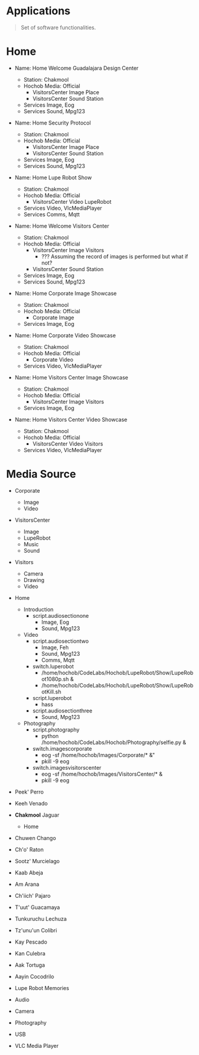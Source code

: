 # Applications

> Set of software functionalities.

# Home

- Name: Home Welcome Guadalajara Design Center
  - Station: Chakmool
  - Hochob Media: Official
    - VisitorsCenter Image Place
    - VisitorsCenter Sound Station
  - Services Image, Eog
  - Services Sound, Mpg123

- Name: Home Security Protocol
  - Station: Chakmool
  - Hochob Media: Official
    - VisitorsCenter Image Place
    - VisitorsCenter Sound Station
  - Services Image, Eog
  - Services Sound, Mpg123

- Name: Home Lupe Robot Show
  - Station: Chakmool
  - Hochob Media: Official
    - VisitorsCenter Video LupeRobot
  - Services Video, VlcMediaPlayer
  - Services Comms, Mqtt

- Name: Home Welcome Visitors Center
  - Station: Chakmool
  - Hochob Media: Official
    - VisitorsCenter Image Visitors
      - ??? Assuming the record of images is performed but what if not?
    - VisitorsCenter Sound Station
  - Services Image, Eog
  - Services Sound, Mpg123

- Name: Home Corporate Image Showcase
  - Station: Chakmool
  - Hochob Media: Official
    - Corporate Image
  - Services Image, Eog

- Name: Home Corporate Video Showcase
  - Station: Chakmool
  - Hochob Media: Official
    - Corporate Video
  - Services Video, VlcMediaPlayer

- Name: Home Visitors Center Image Showcase
  - Station: Chakmool
  - Hochob Media: Official
    - VisitorsCenter Image Visitors
  - Services Image, Eog

- Name: Home Visitors Center Video Showcase
  - Station: Chakmool
  - Hochob Media: Official
    - VisitorsCenter Video Visitors
  - Services Video, VlcMediaPlayer



# Media Source 

- Corporate
  - Image
  - Video
- VisitorsCenter
  - Image
  - LupeRobot
  - Music
  - Sound
- Visitors
  - Camera
  - Drawing
  - Video

- Home
  - Introduction
    - script.audiosectionone
      - Image, Eog
      - Sound, Mpg123
  - Video
    - script.audiosectiontwo
      - Image, Feh
      - Sound, Mpg123
      - Comms, Mqtt
    - switch.luperobot
      - /home/hochob/CodeLabs/Hochob/LupeRobot/Show/LupeRobot1080p.sh &
      - /home/hochob/CodeLabs/Hochob/LupeRobot/Show/LupeRobotKill.sh
    - script.luperobot
      - hass
    - script.audiosectionthree
      - Sound, Mpg123
  - Photography
    - script.photography
      - python /home/hochob/CodeLabs/Hochob/Photography/selfie.py &
    - switch.imagescorporate
      - eog -sf /home/hochob/Images/Corporate/* &"
      - pkill -9 eog
    - switch.imagesvisitorscenter
      - eog -sf /home/hochob/Images/VisitorsCenter/* &
      - pkill -9 eog


- Peek' Perro
- Keeh Venado
- __Chakmool__ Jaguar
  - Home
- Chuwen Chango
- Ch'o' Raton
- Sootz' Murcielago
- Kaab Abeja
- Am Arana
- Ch'iich' Pajaro
- T'uut' Guacamaya
- Tunkuruchu Lechuza
- Tz'unu'un Colibri
- Kay Pescado
- Kan Culebra
- Aak Tortuga
- Aayin Cocodrilo

- Lupe Robot Memories
- Audio
- Camera
- Photography
- USB
- VLC Media Player


